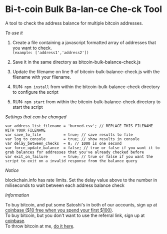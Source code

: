 # Bi-t-coin Bulk Ba-lan-ce Che-ck Tool
A tool to check the address balance for multiple bitcoin addresses.

*To use it*  

  1. Create a file containing a javascript formatted array of addresses that you want to check.  
  `(example: ['address1','address2'])`

  2. Save it in the same directory as bitcoin-bulk-balance-check.js
	
  3. Update the filename on line 9 of bitcoin-bulk-balance-check.js with the filename with your filename.
	
  4. RUN: `npm install` from within the bitcoin-bulk-balance-check directory to configure the script
	
  5. RUN: `npm start` from within the bitcoin-bulk-balance-check directory to start the script


*Settings that can be changed*  

	var address_list_filename = 'burned.csv'; // REPLACE THIS FILENAME WITH YOUR FILENAME
	var save_to_file          = true; // save results to file
	var log_to_console        = true; // show results in console
	var delay_between_checks  = 0; // 1000 is one second
	var force_update_balance  = false; // true or false if you want it to grab balances for addresses that you've already checked before
	var exit_on_failure       = true; // true or false if you want the script to exit on a invalid response from the balance query


*Notice*  

blockchain.info has rate limits. Set the delay value above to the number in miliseconds to wait between each address balance check

*Information*  

To buy bitcoin, and put some Satoshi's in both of our accounts, sign up at [coinbase ($10 free when you spend your first $100)](https://g-o.co/coinbase).  
To buy bitcoin, but you don't want to use the referral link, sign up at [coinbase](https://www.coinbase.com/join).  
To throw bitcoin at me, [do it here](https://blockchain.info/address/1Bitcoin4MFhhKCvkh2ajrZNAEwoRwiuR2).

